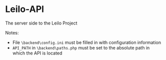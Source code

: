 # Leilo-API

The server side to the Leilo Project

Notes:
- File `\backend\config.ini` must be filled in with configuration information
- `API_PATH` in `\backend\paths.php` must be set to the absolute path in which the API is located

